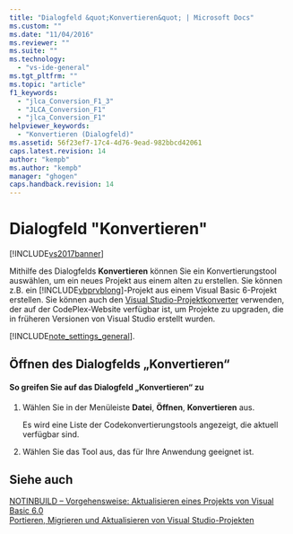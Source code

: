 ```yaml
---
title: "Dialogfeld &quot;Konvertieren&quot; | Microsoft Docs"
ms.custom: ""
ms.date: "11/04/2016"
ms.reviewer: ""
ms.suite: ""
ms.technology: 
  - "vs-ide-general"
ms.tgt_pltfrm: ""
ms.topic: "article"
f1_keywords: 
  - "jlca_Conversion_F1_3"
  - "JLCA_Conversion_F1"
  - "jlca_Conversion_F1"
helpviewer_keywords: 
  - "Konvertieren (Dialogfeld)"
ms.assetid: 56f23ef7-17c4-4d76-9ead-982bbcd42061
caps.latest.revision: 14
author: "kempb"
ms.author: "kempb"
manager: "ghogen"
caps.handback.revision: 14
---
```

# Dialogfeld &quot;Konvertieren&quot;
[!INCLUDE[vs2017banner](../../code-quality/includes/vs2017banner.md)]

Mithilfe des Dialogfelds **Konvertieren** können Sie ein Konvertierungstool auswählen, um ein neues Projekt aus einem alten zu erstellen. Sie können z.B. ein [!INCLUDE[vbprvblong](../../ide/reference/includes/vbprvblong_md.md)]\-Projekt aus einem Visual Basic 6\-Projekt erstellen. Sie können auch den [Visual Studio\-Projektkonverter](http://go.microsoft.com/fwlink/?LinkID=246465) verwenden, der auf der CodePlex\-Website verfügbar ist, um Projekte zu upgraden, die in früheren Versionen von Visual Studio erstellt wurden.  
  
 [!INCLUDE[note_settings_general](../../data-tools/includes/note_settings_general_md.md)].  
  
## Öffnen des Dialogfelds „Konvertieren“  
  
#### So greifen Sie auf das Dialogfeld „Konvertieren“ zu  
  
1.  Wählen Sie in der Menüleiste **Datei**, **Öffnen**, **Konvertieren** aus.  
  
     Es wird eine Liste der Codekonvertierungstools angezeigt, die aktuell verfügbar sind.  
  
2.  Wählen Sie das Tool aus, das für Ihre Anwendung geeignet ist.  
  
## Siehe auch  
 [NOTINBUILD – Vorgehensweise: Aktualisieren eines Projekts von Visual Basic 6.0](http://msdn.microsoft.com/de-de/c0421e57-5bba-422e-934d-ec42ab9f2af9)   
 [Portieren, Migrieren und Aktualisieren von Visual Studio\-Projekten](../../porting/porting-migrating-and-upgrading-visual-studio-projects.md)
